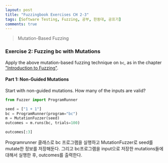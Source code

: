 ```yaml
---
layout: post
title: "Fuzzingbook Exercises CH 2-3"
tags: [Software Testing, Fuzzing, 공부, 한동대, 공프기]
comments: true
---
```


> Mutation-Based Fuzzing  

### Exercise 2: Fuzzing bc with Mutations  
Apply the above mutation-based fuzzing technique on `bc`, as in the chapter ["Introduction to Fuzzing"](Fuzzer.ipynb).  

#### Part 1: Non-Guided Mutations  
Start with non-guided mutations.  How many of the inputs are valid?  
~~~python
from Fuzzer import ProgramRunner

seed = ["1 + 1"]
bc = ProgramRunner(program="bc")
m = MutationFuzzer(seed)
outcomes = m.runs(bc, trials=100)

outcomes[:3]
~~~

Programrunner 클래스로 bc 프로그램을 실행하고 MutationFuzzer로 seed를 mutate한 정보를 저장해둔다. 그리고 bc프로그램을 input으로 저장한 mutations들에 대해서 실행한 후, outcomes를 출력한다.  